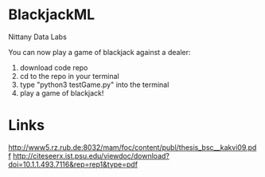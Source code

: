 # BlackjackML
Nittany Data Labs

You can now play a game of blackjack against a dealer:
  1. download code repo
  2. cd to the repo in your terminal
  3. type "python3 testGame.py" into the terminal
  4. play a game of blackjack!
  
 
# Links
http://www5.rz.rub.de:8032/mam/foc/content/publ/thesis_bsc__kakvi09.pdf
http://citeseerx.ist.psu.edu/viewdoc/download?doi=10.1.1.493.7116&rep=rep1&type=pdf
